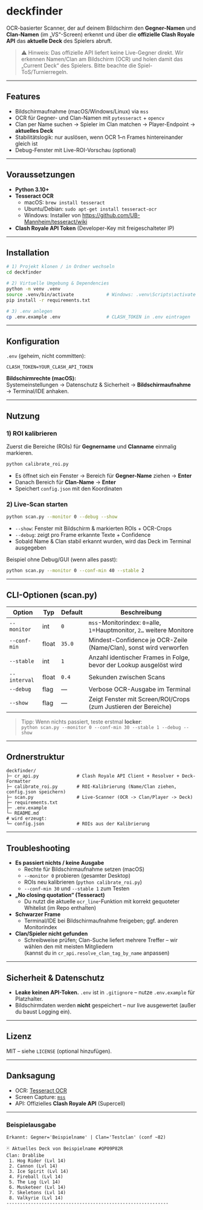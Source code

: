 # deckfinder

OCR-basierter Scanner, der auf deinem Bildschirm den **Gegner-Namen** und **Clan-Namen** (im „VS“-Screen) erkennt und über die **offizielle Clash Royale API** das **aktuelle Deck** des Spielers abruft.

> ⚠️ Hinweis: Das offizielle API liefert keine Live-Gegner direkt. Wir erkennen Namen/Clan am Bildschirm (OCR) und holen damit das „Current Deck“ des Spielers. Bitte beachte die Spiel-ToS/Turnierregeln.

---

## Features

- Bildschirmaufnahme (macOS/Windows/Linux) via `mss`
- OCR für Gegner- und Clan-Namen mit `pytesseract` + `opencv`
- Clan per Name suchen → Spieler im Clan matchen → Player-Endpoint → **aktuelles Deck**
- Stabilitätslogik: nur auslösen, wenn OCR 1–n Frames hintereinander gleich ist
- Debug-Fenster mit Live-ROI-Vorschau (optional)

---

## Voraussetzungen

- **Python 3.10+**
- **Tesseract OCR**
  - macOS: `brew install tesseract`
  - Ubuntu/Debian: `sudo apt-get install tesseract-ocr`
  - Windows: Installer von <https://github.com/UB-Mannheim/tesseract/wiki>
- **Clash Royale API Token** (Developer-Key mit freigeschalteter IP)

---

## Installation

```bash
# 1) Projekt klonen / in Ordner wechseln
cd deckfinder

# 2) Virtuelle Umgebung & Dependencies
python -m venv .venv
source .venv/bin/activate            # Windows: .venv\Scripts\activate
pip install -r requirements.txt

# 3) .env anlegen
cp .env.example .env                 # CLASH_TOKEN in .env eintragen
```

---

## Konfiguration

`.env` (geheim, nicht committen):
```dotenv
CLASH_TOKEN=YOUR_CLASH_API_TOKEN
```

**Bildschirmrechte (macOS):**  
Systemeinstellungen → Datenschutz & Sicherheit → **Bildschirmaufnahme** → Terminal/IDE anhaken.

---

## Nutzung

### 1) ROI kalibrieren
Zuerst die Bereiche (ROIs) für **Gegnername** und **Clanname** einmalig markieren.

```bash
python calibrate_roi.py
```

- Es öffnet sich ein Fenster → Bereich für **Gegner-Name** ziehen → **Enter**
- Danach Bereich für **Clan-Name** → **Enter**
- Speichert `config.json` mit den Koordinaten

### 2) Live-Scan starten
```bash
python scan.py --monitor 0 --debug --show
```

- `--show`: Fenster mit Bildschirm & markierten ROIs + OCR-Crops
- `--debug`: zeigt pro Frame erkannte Texte + Confidence
- Sobald Name & Clan stabil erkannt wurden, wird das Deck im Terminal ausgegeben

Beispiel ohne Debug/GUI (wenn alles passt):
```bash
python scan.py --monitor 0 --conf-min 40 --stable 2
```

---

## CLI-Optionen (scan.py)

| Option            | Typ    | Default | Beschreibung                                                                 |
|-------------------|--------|---------|------------------------------------------------------------------------------|
| `--monitor`       | int    | `0`     | `mss`-Monitorindex: `0`=alle, `1`=Hauptmonitor, `2…` weitere Monitore        |
| `--conf-min`      | float  | `35.0`  | Mindest-Confidence je OCR-Zeile (Name/Clan), sonst wird verworfen            |
| `--stable`        | int    | `1`     | Anzahl identischer Frames in Folge, bevor der Lookup ausgelöst wird          |
| `--interval`      | float  | `0.4`   | Sekunden zwischen Scans                                                      |
| `--debug`         | flag   | —       | Verbose OCR-Ausgabe im Terminal                                              |
| `--show`          | flag   | —       | Zeigt Fenster mit Screen/ROI/Crops (zum Justieren der Bereiche)             |

> Tipp: Wenn nichts passiert, teste erstmal **locker**:  
> `python scan.py --monitor 0 --conf-min 30 --stable 1 --debug --show`

---

## Ordnerstruktur

```
deckfinder/
├─ cr_api.py              # Clash Royale API Client + Resolver + Deck-Formatter
├─ calibrate_roi.py       # ROI-Kalibrierung (Name/Clan ziehen, config.json speichern)
├─ scan.py                # Live-Scanner (OCR -> Clan/Player -> Deck)
├─ requirements.txt
├─ .env.example
└─ README.md
# wird erzeugt:
└─ config.json            # ROIs aus der Kalibrierung
```

---

## Troubleshooting

- **Es passiert nichts / keine Ausgabe**
  - Rechte für Bildschirmaufnahme setzen (macOS)
  - `--monitor 0` probieren (gesamter Desktop)
  - ROIs neu kalibrieren (`python calibrate_roi.py`)
  - `--conf-min 30` und `--stable 1` zum Testen
- **„No closing quotation“ (Tesseract)**
  - Du nutzt die aktuelle `ocr_line`-Funktion mit korrekt gequoteter Whitelist (im Repo enthalten)
- **Schwarzer Frame**
  - Terminal/IDE bei Bildschirmaufnahme freigeben; ggf. anderen Monitorindex
- **Clan/Spieler nicht gefunden**
  - Schreibweise prüfen; Clan-Suche liefert mehrere Treffer – wir wählen den mit meisten Mitgliedern  
    (kannst du in `cr_api.resolve_clan_tag_by_name` anpassen)

---

## Sicherheit & Datenschutz

- **Leake keinen API-Token.** `.env` ist in `.gitignore` – nutze `.env.example` für Platzhalter.
- Bildschirmdaten werden **nicht** gespeichert – nur live ausgewertet (außer du baust Logging ein).

---

## Lizenz

MIT – siehe `LICENSE` (optional hinzufügen).

---

## Danksagung

- OCR: [Tesseract OCR](https://github.com/tesseract-ocr/tesseract)  
- Screen Capture: [`mss`](https://github.com/BoboTiG/python-mss)  
- API: Offizielles **Clash Royale API** (Supercell)

---

### Beispielausgabe

```
Erkannt: Gegner='Beispielname' | Clan='Testclan' (conf ~82)

🃏 Aktuelles Deck von Beispielname #QP09P82R
Clan: Drablibe
 1. Hog Rider (Lvl 14)
 2. Cannon (Lvl 14)
 3. Ice Spirit (Lvl 14)
 4. Fireball (Lvl 14)
 5. The Log (Lvl 14)
 6. Musketeer (Lvl 14)
 7. Skeletons (Lvl 14)
 8. Valkyrie (Lvl 14)
------------------------------------------------------------
```
